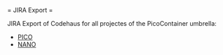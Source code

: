 = JIRA Export =

JIRA Export of Codehaus for all projectes of the PicoContainer umbrella:

+ [PICO](http://picocontainer.github.io/Old_JIRA_Issues/PICO)
+ [NANO](http://picocontainer.github.io/Old_JIRA_Issues/NANO)


